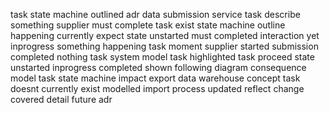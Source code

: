 task state machine outlined adr data submission service task describe something supplier must complete task exist state machine outline happening currently expect state unstarted must completed interaction yet inprogress something happening task moment supplier started submission completed nothing task system model task highlighted task proceed state unstarted inprogress completed shown following diagram consequence model task state machine impact export data warehouse concept task doesnt currently exist modelled import process updated reflect change covered detail future adr